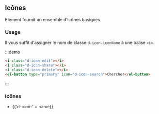 ## Icônes

Element fournit un ensemble d'icônes basiques.

### Usage

Il vous suffit d'assigner le nom de classe `d-icon-iconName` à une balise `<i>`.

:::demo

```html
<i class="d-icon-edit"></i>
<i class="d-icon-share"></i>
<i class="d-icon-delete"></i>
<el-button type="primary" icon="d-icon-search">Chercher</el-button>

```
:::

### Icônes

<ul class="icon-list">
  <li v-for="name in $icon" :key="name">
    <span>
      <i :class="'d-icon-' + name"></i>
      <span class="icon-name">{{'d-icon-' + name}}</span>
    </span>
  </li>
</ul>
